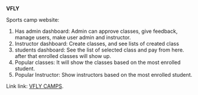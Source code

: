 **VFLY**

 Sports camp website:
1. Has admin dashboard: Admin can approve classes, give feedback, manage users, make user admin and instructor.
2. Instructor dashboard: Create classes, and see lists of created class
3. students dashboard: See the list of selected class and pay from here. after that enrolled classes will show up.
4. Popular classes: It will show the classes based on the most enrolled student.
5. Popular Instructor: Show instructors based on the most enrolled student.

Link link: [VFLY CAMPS](https://sports-camp-a12.web.app/).
